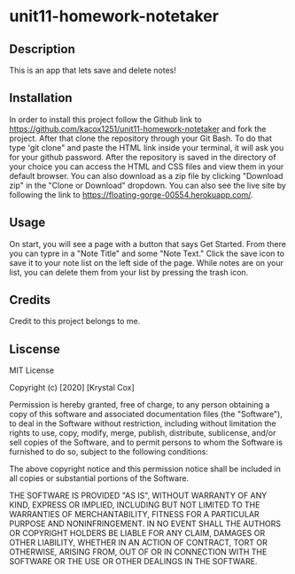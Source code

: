 # unit11-homework-notetaker

## Description

This is an app that lets save and delete notes!

## Installation

In order to install this project follow the Github link to https://github.com/kacox1251/unit11-homework-notetaker and fork the project. After that clone the repository through your Git Bash. To do that type 'git clone" and paste the HTML link inside your terminal, it will ask you for your github password. After the repository is saved in the directory of your choice you can access the HTML and CSS files and view them in your default browser.
You can also download as a zip file by clicking "Download zip" in the "Clone or Download" dropdown.
You can also see the live site by following the link to https://floating-gorge-00554.herokuapp.com/.

## Usage

On start, you will see a page with a button that says Get Started. From there you can typre in a "Note Title" and some "Note Text." Click the save icon to save it to your note list on the left side of the page. While notes are on your list, you can delete them from your list by pressing the trash icon.

## Credits

Credit to this project belongs to me.

## Liscense

MIT License

Copyright (c) [2020] [Krystal Cox]

Permission is hereby granted, free of charge, to any person obtaining a copy
of this software and associated documentation files (the "Software"), to deal
in the Software without restriction, including without limitation the rights
to use, copy, modify, merge, publish, distribute, sublicense, and/or sell
copies of the Software, and to permit persons to whom the Software is
furnished to do so, subject to the following conditions:

The above copyright notice and this permission notice shall be included in all
copies or substantial portions of the Software.

THE SOFTWARE IS PROVIDED "AS IS", WITHOUT WARRANTY OF ANY KIND, EXPRESS OR
IMPLIED, INCLUDING BUT NOT LIMITED TO THE WARRANTIES OF MERCHANTABILITY,
FITNESS FOR A PARTICULAR PURPOSE AND NONINFRINGEMENT. IN NO EVENT SHALL THE
AUTHORS OR COPYRIGHT HOLDERS BE LIABLE FOR ANY CLAIM, DAMAGES OR OTHER
LIABILITY, WHETHER IN AN ACTION OF CONTRACT, TORT OR OTHERWISE, ARISING FROM,
OUT OF OR IN CONNECTION WITH THE SOFTWARE OR THE USE OR OTHER DEALINGS IN THE
SOFTWARE.